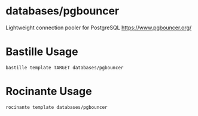 # databases/pgbouncer
Lightweight connection pooler for PostgreSQL
https://www.pgbouncer.org/

# Bastille Usage
```shell
bastille template TARGET databases/pgbouncer
```

# Rocinante Usage
```shell
rocinante template databases/pgbouncer
```
